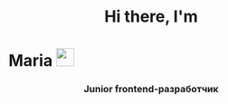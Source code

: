 <h1 align="center">Hi there, I'm<h1>Maria</h> 
<img src="https://github.com/blackcater/blackcater/raw/main/images/Hi.gif" height="32"/></h1>
<h3 align="center">Junior frontend-разработчик</h3>
